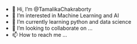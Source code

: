 - 👋 Hi, I’m @TamalikaChakraborty
- 👀 I’m interested in Machine Learning and AI
- 🌱 I’m currently learning python and data science
- 💞️ I’m looking to collaborate on ...
- 📫 How to reach me ...

<!---
TamalikaChakraborty/TamalikaChakraborty is a ✨ special ✨ repository because its `README.md` (this file) appears on your GitHub profile.
You can click the Preview link to take a look at your changes.
--->

